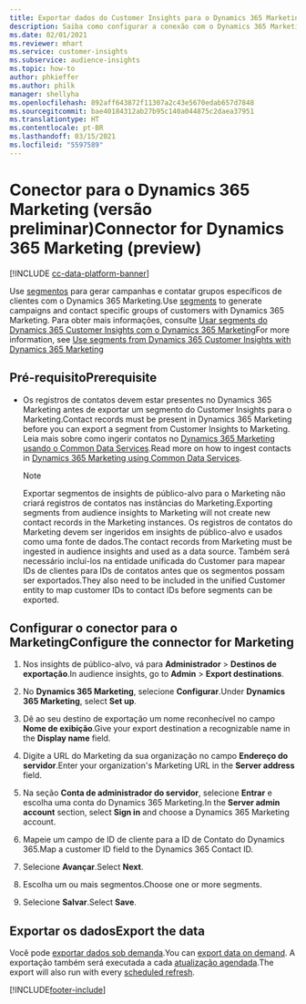 ```yaml
---
title: Exportar dados do Customer Insights para o Dynamics 365 Marketing
description: Saiba como configurar a conexão com o Dynamics 365 Marketing.
ms.date: 02/01/2021
ms.reviewer: mhart
ms.service: customer-insights
ms.subservice: audience-insights
ms.topic: how-to
author: phkieffer
ms.author: philk
manager: shellyha
ms.openlocfilehash: 892aff643872f11307a2c43e5670edab657d7848
ms.sourcegitcommit: bae40184312ab27b95c140a044875c2daea37951
ms.translationtype: HT
ms.contentlocale: pt-BR
ms.lasthandoff: 03/15/2021
ms.locfileid: "5597589"
---
```

# <a name="connector-for-dynamics-365-marketing-preview"></a><span data-ttu-id="f7267-103">Conector para o Dynamics 365 Marketing (versão preliminar)</span><span class="sxs-lookup"><span data-stu-id="f7267-103">Connector for Dynamics 365 Marketing (preview)</span></span>

[!INCLUDE [cc-data-platform-banner](../includes/cc-data-platform-banner.md)]

<span data-ttu-id="f7267-104">Use [segmentos](segments.md) para gerar campanhas e contatar grupos específicos de clientes com o Dynamics 365 Marketing.</span><span class="sxs-lookup"><span data-stu-id="f7267-104">Use [segments](segments.md) to generate campaigns and contact specific groups of customers with Dynamics 365 Marketing.</span></span> <span data-ttu-id="f7267-105">Para obter mais informações, consulte [Usar segments do Dynamics 365 Customer Insights com o Dynamics 365 Marketing](/dynamics365/marketing/customer-insights-segments)</span><span class="sxs-lookup"><span data-stu-id="f7267-105">For more information, see [Use segments from Dynamics 365 Customer Insights with Dynamics 365 Marketing](/dynamics365/marketing/customer-insights-segments)</span></span>

## <a name="prerequisite"></a><span data-ttu-id="f7267-106">Pré-requisito</span><span class="sxs-lookup"><span data-stu-id="f7267-106">Prerequisite</span></span>

- <span data-ttu-id="f7267-107">Os registros de contatos devem estar presentes no Dynamics 365 Marketing antes de exportar um segmento do Customer Insights para o Marketing.</span><span class="sxs-lookup"><span data-stu-id="f7267-107">Contact records must be present in Dynamics 365 Marketing before you can export a segment from Customer Insights to Marketing.</span></span> <span data-ttu-id="f7267-108">Leia mais sobre como ingerir contatos no [Dynamics 365 Marketing usando o Common Data Services](connect-power-query.md).</span><span class="sxs-lookup"><span data-stu-id="f7267-108">Read more on how to ingest contacts in [Dynamics 365 Marketing using Common Data Services](connect-power-query.md).</span></span>

  > [!NOTE]
  > <span data-ttu-id="f7267-109">Exportar segmentos de insights de público-alvo para o Marketing não criará registros de contatos nas instâncias do Marketing.</span><span class="sxs-lookup"><span data-stu-id="f7267-109">Exporting segments from audience insights to Marketing will not create new contact records in the Marketing instances.</span></span> <span data-ttu-id="f7267-110">Os registros de contatos do Marketing devem ser ingeridos em insights de público-alvo e usados como uma fonte de dados.</span><span class="sxs-lookup"><span data-stu-id="f7267-110">The contact records from Marketing must be ingested in audience insights and used as a data source.</span></span> <span data-ttu-id="f7267-111">Também será necessário incluí-los na entidade unificada do Customer para mapear IDs de clientes para IDs de contatos antes que os segmentos possam ser exportados.</span><span class="sxs-lookup"><span data-stu-id="f7267-111">They also need to be included in the unified Customer entity to map customer IDs to contact IDs before segments can be exported.</span></span>

## <a name="configure-the-connector-for-marketing"></a><span data-ttu-id="f7267-112">Configurar o conector para o Marketing</span><span class="sxs-lookup"><span data-stu-id="f7267-112">Configure the connector for Marketing</span></span>

1. <span data-ttu-id="f7267-113">Nos insights de público-alvo, vá para **Administrador** > **Destinos de exportação**.</span><span class="sxs-lookup"><span data-stu-id="f7267-113">In audience insights, go to **Admin** > **Export destinations**.</span></span>

1. <span data-ttu-id="f7267-114">No **Dynamics 365 Marketing**, selecione **Configurar**.</span><span class="sxs-lookup"><span data-stu-id="f7267-114">Under **Dynamics 365 Marketing**, select **Set up**.</span></span>

1. <span data-ttu-id="f7267-115">Dê ao seu destino de exportação um nome reconhecível no campo **Nome de exibição**.</span><span class="sxs-lookup"><span data-stu-id="f7267-115">Give your export destination a recognizable name in the **Display name** field.</span></span>

1. <span data-ttu-id="f7267-116">Digite a URL do Marketing da sua organização no campo **Endereço do servidor**.</span><span class="sxs-lookup"><span data-stu-id="f7267-116">Enter your organization's Marketing URL in the **Server address** field.</span></span>

1. <span data-ttu-id="f7267-117">Na seção **Conta de administrador do servidor**, selecione **Entrar** e escolha uma conta do Dynamics 365 Marketing.</span><span class="sxs-lookup"><span data-stu-id="f7267-117">In the **Server admin account** section, select **Sign in** and choose a Dynamics 365 Marketing account.</span></span>

1. <span data-ttu-id="f7267-118">Mapeie um campo de ID de cliente para a ID de Contato do Dynamics 365.</span><span class="sxs-lookup"><span data-stu-id="f7267-118">Map a customer ID field to the Dynamics 365 Contact ID.</span></span>

1. <span data-ttu-id="f7267-119">Selecione **Avançar**.</span><span class="sxs-lookup"><span data-stu-id="f7267-119">Select **Next**.</span></span>

1. <span data-ttu-id="f7267-120">Escolha um ou mais segmentos.</span><span class="sxs-lookup"><span data-stu-id="f7267-120">Choose one or more segments.</span></span>

1. <span data-ttu-id="f7267-121">Selecione **Salvar**.</span><span class="sxs-lookup"><span data-stu-id="f7267-121">Select **Save**.</span></span>

## <a name="export-the-data"></a><span data-ttu-id="f7267-122">Exportar os dados</span><span class="sxs-lookup"><span data-stu-id="f7267-122">Export the data</span></span>

<span data-ttu-id="f7267-123">Você pode [exportar dados sob demanda](export-destinations.md).</span><span class="sxs-lookup"><span data-stu-id="f7267-123">You can [export data on demand](export-destinations.md).</span></span> <span data-ttu-id="f7267-124">A exportação também será executada a cada [atualização agendada](system.md#schedule-tab).</span><span class="sxs-lookup"><span data-stu-id="f7267-124">The export will also run with every [scheduled refresh](system.md#schedule-tab).</span></span>


[!INCLUDE[footer-include](../includes/footer-banner.md)]